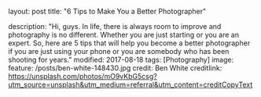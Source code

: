 layout: post
title: "6 Tips to Make You a Better Photographer"

description: "Hi, guys. In life, there is always room to improve and photography is no different. Whether you are just starting or you are an expert. So, here are 5 tips that will help you become a better photographer if you are just using your phone or you are somebody who has been shooting for years."
modified: 2017-08-18
tags: [Photography]
image:
  feature: /posts/ben-white-148430.jpg
  credit: Ben White
  creditlink: https://unsplash.com/photos/mO9vKbG5csg?utm_source=unsplash&utm_medium=referral&utm_content=creditCopyText